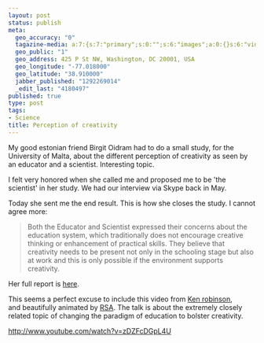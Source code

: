 ```yaml
--- 
layout: post
status: publish
meta: 
  geo_accuracy: "0"
  tagazine-media: a:7:{s:7:"primary";s:0:"";s:6:"images";a:0:{}s:6:"videos";a:0:{}s:11:"image_count";s:1:"0";s:6:"author";s:7:"4180497";s:7:"blog_id";s:7:"8438084";s:9:"mod_stamp";s:19:"2010-12-13 19:36:53";}
  geo_public: "1"
  geo_address: 425 P St NW, Washington, DC 20001, USA
  geo_longitude: "-77.018000"
  geo_latitude: "38.910000"
  jabber_published: "1292269014"
  _edit_last: "4180497"
published: true
type: post
tags: 
- Science
title: Perception of creativity
---
```

My good estonian friend Birgit Oidram had to do a small study, for the University of Malta, about the different perception of creativity as seen by an educator and a scientist. Interesting topic.

I felt very honored when she called me and proposed me to be 'the scientist' in her study. We had our interview via Skype back in May.

Today she sent me the end result. This is how she closes the study. I cannot agree more:

<!-- p.p1 {margin: 0.0px 0.0px 0.0px 0.0px; font: 10.4px Times} -->
<blockquote>Both the Educator and Scientist expressed their concerns about the education system, which traditionally does not encourage creative thinking or enhancement of practical skills. They believe that creativity needs to be present not only in the schooling stage but also at work and this is only possible if the environment supports creativity.</blockquote>
<!--more-->

Her full report is <a href="http://nasonurb.files.wordpress.com/2010/12/perception-of-creativiy.pdf">here</a>.

This seems a perfect excuse to include this video from <a href="http://en.wikipedia.org/wiki/Ken_Robinson_(British_author)">Ken robinson</a>, and beautifully animated by <a href="http://www.thersa.org/">RSA</a>. The talk is about the extremely closely related topic of changing the paradigm of education to bolster creativity.

http://www.youtube.com/watch?v=zDZFcDGpL4U
